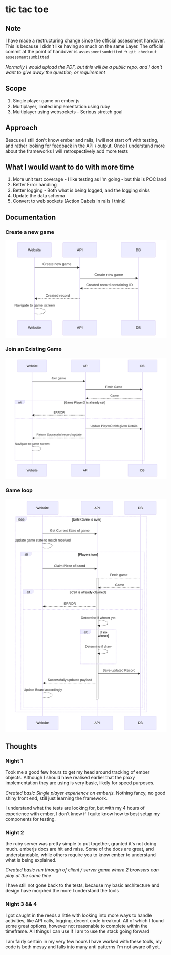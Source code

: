 # tic tac toe

## **Note**
I have made a restructuring change since the official assessment handover. This is because I didn't like having so much on the same Layer. 
The official commit at the point of handover is `assessmentsumbitted` -> `git checkout assessmentsumbitted`

*Normally I would upload the PDF, but this will be a public repo, and I don't want to give away the question, or requirement*

## Scope
1. Single player game on ember js
2. Multiplayer, limited implementation using ruby
3. Multiplayer using websockets - Serious stretch goal

## Approach

Beacuse I still don't know ember and rails, I will not start off with testing, and rather looking for feedback in the API / output. Once I understand more about the frameworks I will retrospectively add more tests


## What I would want to do with more time

1. More unit test coverage - I like testing as I'm going - but this is POC land
2. Better Error handling
3. Better logging - Both what is being logged, and the logging sinks
4. Update the data schema
5. Convert to web sockets (Action Cabels in rails I think)

  
## Documentation

### Create a new game

![diagram](./README-1.svg)

### Join an Existing Game

![diagram](./README-2.svg)

### Game loop

![diagram](./README-3.svg)

## Thoughts

### Night 1
Took me a good few hours to get my head around tracking of ember objects. 
Although I should have realised earlier that the proxy implementation they are using is very basic, likely for speed purposes.

*Created basic Single player experience on emberjs.*
Nothing fancy, no good shiny front end, still just learning the framework.

I understand what the tests are looking for, but with my 4 hours of experience with ember, I don't know if I quite know how to best setup my components for testing. 


### Night 2
the ruby server was pretty simple to put together, granted it's not doing much.
emberjs docs are hit and miss. Some of the docs are great, and understandable, while others require you to know ember to understand what is being explained. 

*Created basic run through of client / server game where 2 browsers can play at the same time*

I have still not gone back to the tests, because my basic architecture and design have morphed the more I understand the tools

### Night 3 && 4
I got caught in the reeds a little with looking into more ways to handle activities, like API calls, logging, decent code breakout. All of which I found some great options, however not reasonable to complete within the timeframe. All things I can use if I am to use the stack going forward

I am fairly certain in my very few hours I have worked with these tools, my code is both messy and falls into many anti patterns I'm not aware of yet.
